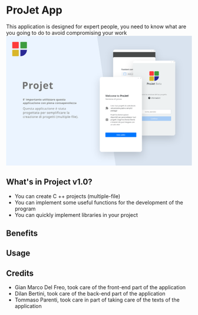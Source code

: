 # ProJet App
This application is designed for expert people, you need to know what are you going to do to avoid compromising your work
![banner](https://github.com/JonyDF/ProJet-app/blob/master/public/img/banner.svg)

## What's in Project v1.0?
- You can create C ++ projects (multiple-file)
- You can implement some useful functions for the development of the program
- You can quickly implement libraries in your project

## Benefits

## Usage

## Credits
- Gian Marco Del Freo, took care of the front-end part of the application
- Dilan Bertini, took care of the back-end part of the application
- Tommaso Parenti, took care in part of taking care of the texts of the application
